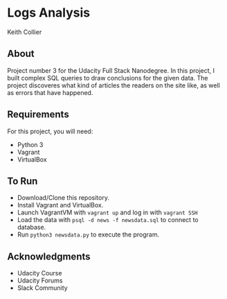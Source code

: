 # Logs Analysis
Keith Collier
## About
Project number 3 for the Udacity Full Stack Nanodegree. In this project, I built complex SQL queries to draw conclusions for the given data. The project discoveres what kind of articles the readers on the site like, as well as errors that have happened.
## Requirements
For this project, you will need:
* Python 3
* Vagrant
* VirtualBox
## To Run
* Download/Clone this repository.
* Install Vagrant and VirtualBox.
* Launch VagrantVM with ```vagrant up``` and log in with ```vagrant SSH```
* Load the data with ```psql -d news -f newsdata.sql``` to connect to database.
* Run ```python3 newsdata.py``` to execute the program.
## Acknowledgments 
* Udacity Course
* Udacity Forums
* Slack Community
